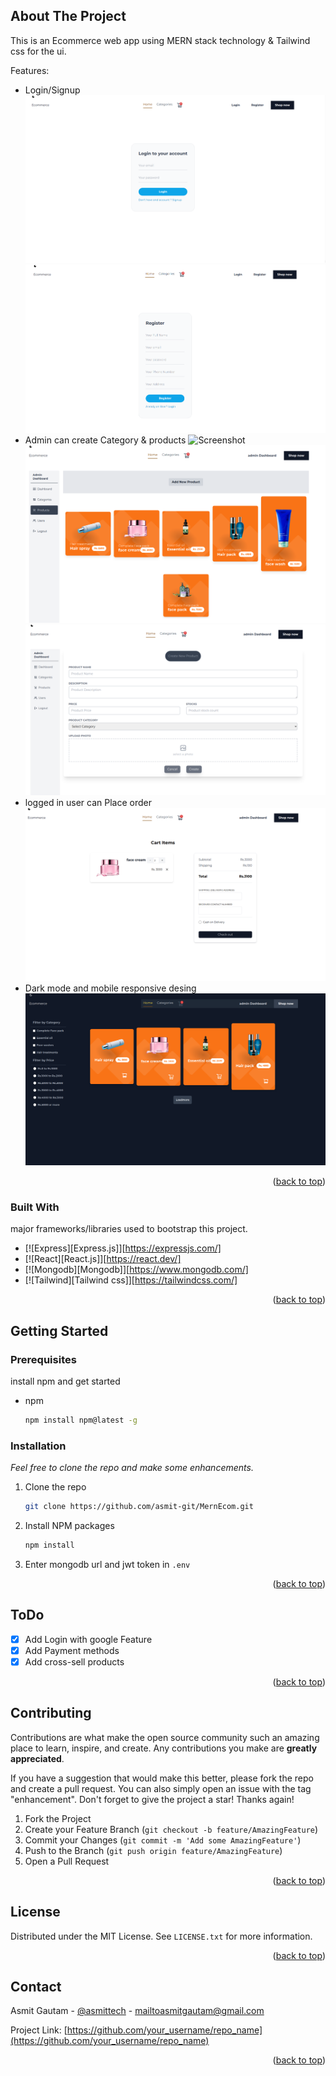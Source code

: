 <a name="readme-top"></a>
<!--
*** Thanks for checking out the readme section. If you have a suggestion
*** that would make this better, please fork the repo and create a pull request
*** or simply open an issue with the tag "enhancement".
*** Don't forget to give the project a star!
*** Thanks again! Now go create something AMAZING! :D
-->


<!-- ABOUT THE PROJECT -->
## About The Project
This is an Ecommerce web app using MERN stack technology & Tailwind css for the ui.

Features:
* Login/Signup
![Screenshot](loginpage.png)
![Screenshot](signuppage.png)
* Admin can create Category & products
![Screenshot](admindashboardcategory.png)
![Screenshot](admindashboardproducts.png)
![Screenshot](admindashboardcreateproduct.png)
* logged in user can Place order
![Screenshot](cart.png)
* Dark mode and mobile responsive desing
![Screenshot](homedark.png)


<p align="right">(<a href="#readme-top">back to top</a>)</p>



### Built With

major frameworks/libraries used to bootstrap this project.

* [![Express][Express.js]][https://expressjs.com/]
* [![React][React.js]][https://react.dev/]
* [![Mongodb][Mongodb]][https://www.mongodb.com/]
* [![Tailwind][Tailwind css]][https://tailwindcss.com/]

<p align="right">(<a href="#readme-top">back to top</a>)</p>



<!-- GETTING STARTED -->
## Getting Started

### Prerequisites

install npm and get started
* npm
  ```sh
  npm install npm@latest -g
  ```

### Installation

_Feel free to clone the repo and make some enhancements._

1. Clone the repo
   ```sh
   git clone https://github.com/asmit-git/MernEcom.git
   ```
2. Install NPM packages
   ```sh
   npm install
   ```
3. Enter mongodb url and jwt token in `.env`

<p align="right">(<a href="#readme-top">back to top</a>)</p>


<!-- ROADMAP -->
## ToDo

- [x] Add Login with google Feature
- [x] Add Payment methods
- [x] Add cross-sell products

<p align="right">(<a href="#readme-top">back to top</a>)</p>



<!-- CONTRIBUTING -->
## Contributing

Contributions are what make the open source community such an amazing place to learn, inspire, and create. Any contributions you make are **greatly appreciated**.

If you have a suggestion that would make this better, please fork the repo and create a pull request. You can also simply open an issue with the tag "enhancement".
Don't forget to give the project a star! Thanks again!

1. Fork the Project
2. Create your Feature Branch (`git checkout -b feature/AmazingFeature`)
3. Commit your Changes (`git commit -m 'Add some AmazingFeature'`)
4. Push to the Branch (`git push origin feature/AmazingFeature`)
5. Open a Pull Request

<p align="right">(<a href="#readme-top">back to top</a>)</p>



<!-- LICENSE -->
## License

Distributed under the MIT License. See `LICENSE.txt` for more information.

<p align="right">(<a href="#readme-top">back to top</a>)</p>



<!-- CONTACT -->
## Contact

Asmit Gautam - [@asmittech](https://www.linkedin.com/in/asmittech/) - mailtoasmitgautam@gmail.com

Project Link: [https://github.com/your_username/repo_name](https://github.com/your_username/repo_name)

<p align="right">(<a href="#readme-top">back to top</a>)</p>




